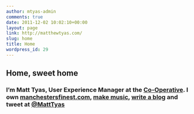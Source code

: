```yaml
---
author: mtyas-admin
comments: true
date: 2011-12-02 10:02:10+00:00
layout: page
link: http://matthewtyas.com/
slug: home
title: Home
wordpress_id: 29
---
```


## Home, sweet home




### I’m Matt Tyas, User Experience Manager at the [Co-Operative](http://www.co-operative.coop). I own [manchestersfinest.com](http://www.manchestersfinest.com),  [make music](http://www.soundcloud.com/matt_tyas), [write a blog](/out-of-my-head/) and tweet at [@MattTyas](http://www.twitter.com/matttyas)
